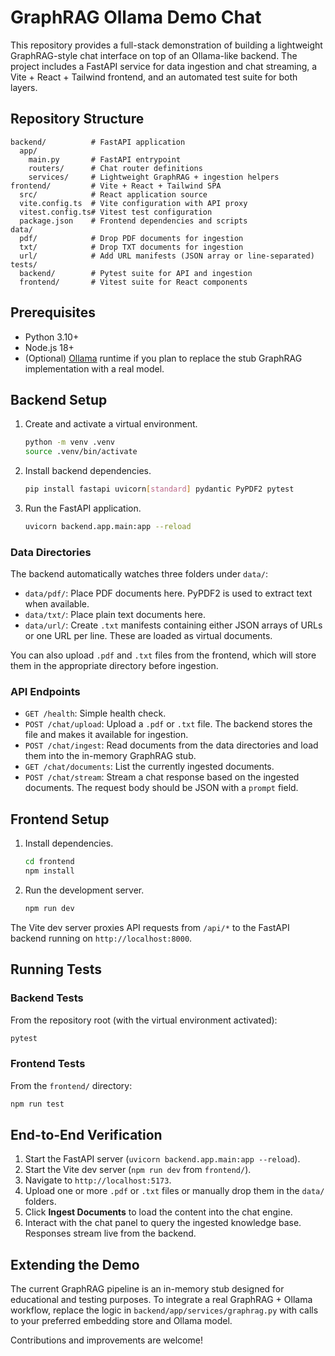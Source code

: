 # GraphRAG Ollama Demo Chat

This repository provides a full-stack demonstration of building a lightweight GraphRAG-style chat interface on top of an Ollama-like backend. The project includes a FastAPI service for data ingestion and chat streaming, a Vite + React + Tailwind frontend, and an automated test suite for both layers.

## Repository Structure

```
backend/          # FastAPI application
  app/
    main.py       # FastAPI entrypoint
    routers/      # Chat router definitions
    services/     # Lightweight GraphRAG + ingestion helpers
frontend/         # Vite + React + Tailwind SPA
  src/            # React application source
  vite.config.ts  # Vite configuration with API proxy
  vitest.config.ts# Vitest test configuration
  package.json    # Frontend dependencies and scripts
data/
  pdf/            # Drop PDF documents for ingestion
  txt/            # Drop TXT documents for ingestion
  url/            # Add URL manifests (JSON array or line-separated)
tests/
  backend/        # Pytest suite for API and ingestion
  frontend/       # Vitest suite for React components
```

## Prerequisites

- Python 3.10+
- Node.js 18+
- (Optional) [Ollama](https://ollama.ai/) runtime if you plan to replace the stub GraphRAG implementation with a real model.

## Backend Setup

1. Create and activate a virtual environment.

   ```bash
   python -m venv .venv
   source .venv/bin/activate
   ```

2. Install backend dependencies.

   ```bash
   pip install fastapi uvicorn[standard] pydantic PyPDF2 pytest
   ```

3. Run the FastAPI application.

   ```bash
   uvicorn backend.app.main:app --reload
   ```

### Data Directories

The backend automatically watches three folders under `data/`:

- `data/pdf/`: Place PDF documents here. PyPDF2 is used to extract text when available.
- `data/txt/`: Place plain text documents here.
- `data/url/`: Create `.txt` manifests containing either JSON arrays of URLs or one URL per line. These are loaded as virtual documents.

You can also upload `.pdf` and `.txt` files from the frontend, which will store them in the appropriate directory before ingestion.

### API Endpoints

- `GET /health`: Simple health check.
- `POST /chat/upload`: Upload a `.pdf` or `.txt` file. The backend stores the file and makes it available for ingestion.
- `POST /chat/ingest`: Read documents from the data directories and load them into the in-memory GraphRAG stub.
- `GET /chat/documents`: List the currently ingested documents.
- `POST /chat/stream`: Stream a chat response based on the ingested documents. The request body should be JSON with a `prompt` field.

## Frontend Setup

1. Install dependencies.

   ```bash
   cd frontend
   npm install
   ```

2. Run the development server.

   ```bash
   npm run dev
   ```

The Vite dev server proxies API requests from `/api/*` to the FastAPI backend running on `http://localhost:8000`.

## Running Tests

### Backend Tests

From the repository root (with the virtual environment activated):

```bash
pytest
```

### Frontend Tests

From the `frontend/` directory:

```bash
npm run test
```

## End-to-End Verification

1. Start the FastAPI server (`uvicorn backend.app.main:app --reload`).
2. Start the Vite dev server (`npm run dev` from `frontend/`).
3. Navigate to `http://localhost:5173`.
4. Upload one or more `.pdf` or `.txt` files or manually drop them in the `data/` folders.
5. Click **Ingest Documents** to load the content into the chat engine.
6. Interact with the chat panel to query the ingested knowledge base. Responses stream live from the backend.

## Extending the Demo

The current GraphRAG pipeline is an in-memory stub designed for educational and testing purposes. To integrate a real GraphRAG + Ollama workflow, replace the logic in `backend/app/services/graphrag.py` with calls to your preferred embedding store and Ollama model.

Contributions and improvements are welcome!
